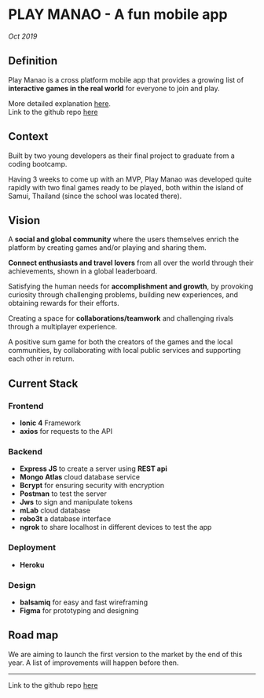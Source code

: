 # PLAY MANAO - A fun mobile app

_Oct 2019_

## Definition

Play Manao is a cross platform mobile app that provides a growing list of **interactive games in the real world** for everyone to join and play.

More detailed explanation [here](/docs/projects/playmanao-doc.md).  
Link to the github repo [here](https://github.com/lydialawli/manao-ionic/)

## Context

Built by two young developers as their final project to graduate from a coding bootcamp.

Having 3 weeks to come up with an MVP, Play Manao was developed quite rapidly with two final games ready to be played, both within the island of Samui, Thailand (since the school was located there).

## Vision

A **social and global community** where the users themselves enrich the platform by creating games and/or playing and sharing them.  

**Connect enthusiasts and travel lovers** from all over the world through their achievements, shown in a global leaderboard.

Satisfying the human needs for **accomplishment and growth**, by provoking curiosity through challenging problems, building new experiences, and obtaining rewards for their efforts.

Creating a space for **collaborations/teamwork** and challenging rivals through a multiplayer experience.

A positive sum game for both the creators of the games and the local communities, by collaborating with local public services and supporting each other in return.

## Current Stack

### Frontend

- **Ionic 4** Framework
- **axios** for requests to the API

### Backend

- **Express JS** to create a server using **REST api**
- **Mongo Atlas** cloud database service
- **Bcrypt** for ensuring security with encryption
- **Postman** to test the server
- **Jws** to sign and manipulate tokens
- **mLab** cloud database
- **robo3t** a database interface
- **ngrok** to share localhost in different devices to test the app

### Deployment

- **Heroku**

### Design

- **balsamiq** for easy and fast wireframing
- **Figma** for prototyping and designing

## Road map

We are aiming to launch the first version to the market by the end of this year.
A list of improvements will happen before then.

---

Link to the github repo [here](https://github.com/lydialawli/manao-ionic/)
